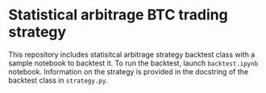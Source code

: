 # Statistical arbitrage BTC trading strategy
This repository includes statisitcal arbitrage strategy backtest class with a sample notebook to backtest it. To run the backtest, launch `backtest.ipynb` notebook. Information on the strategy is provided in the docstring of the backtest class in `strategy.py`.
